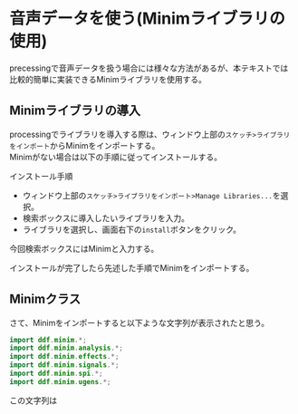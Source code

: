 # 音声データを使う(Minimライブラリの使用)
precessingで音声データを扱う場合には様々な方法があるが、本テキストでは比較的簡単に実装できるMinimライブラリを使用する。

## Minimライブラリの導入
processingでライブラリを導入する際は、ウィンドウ上部の`スケッチ>ライブラリをインポート`からMinimをインポートする。  
Minimがない場合は以下の手順に従ってインストールする。

インストール手順
* ウィンドウ上部の`スケッチ>ライブラリをインポート>Manage Libraries...`を選択。
* 検索ボックスに導入したいライブラリを入力。
* ライブラリを選択し、画面右下の`install`ボタンをクリック。

今回検索ボックスにはMinimと入力する。

インストールが完了したら先述した手順でMinimをインポートする。

## Minimクラス
さて、Minimをインポートすると以下ような文字列が表示されたと思う。
```java
import ddf.minim.*;
import ddf.minim.analysis.*;
import ddf.minim.effects.*;
import ddf.minim.signals.*;
import ddf.minim.spi.*;
import ddf.minim.ugens.*;
```
この文字列は